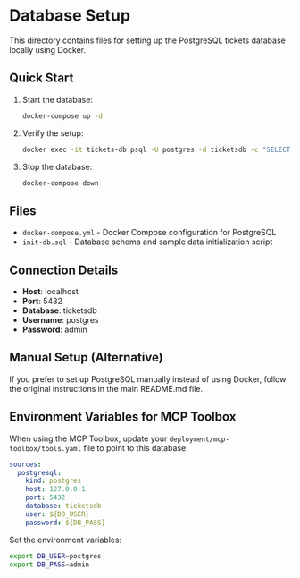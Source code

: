 # Database Setup

This directory contains files for setting up the PostgreSQL tickets database locally using Docker.

## Quick Start

1. Start the database:
   ```bash
   docker-compose up -d
   ```

2. Verify the setup:
   ```bash
   docker exec -it tickets-db psql -U postgres -d ticketsdb -c "SELECT COUNT(*) FROM tickets;"
   ```

3. Stop the database:
   ```bash
   docker-compose down
   ```

## Files

- `docker-compose.yml` - Docker Compose configuration for PostgreSQL
- `init-db.sql` - Database schema and sample data initialization script

## Connection Details

- **Host**: localhost
- **Port**: 5432
- **Database**: ticketsdb
- **Username**: postgres
- **Password**: admin

## Manual Setup (Alternative)

If you prefer to set up PostgreSQL manually instead of using Docker, follow the original instructions in the main README.md file.

## Environment Variables for MCP Toolbox

When using the MCP Toolbox, update your `deployment/mcp-toolbox/tools.yaml` file to point to this database:

```yaml
sources:
  postgresql:
    kind: postgres
    host: 127.0.0.1
    port: 5432
    database: ticketsdb
    user: ${DB_USER}
    password: ${DB_PASS}
```

Set the environment variables:
```bash
export DB_USER=postgres
export DB_PASS=admin
```
